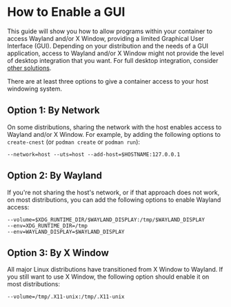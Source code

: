 How to Enable a GUI
===================

This guide will show you how to allow programs within your container to access Wayland and/or X
Window, providing a limited Graphical User Interface (GUI).
Depending on your distribution and the needs of a GUI application,
access to Wayland and/or X Window might not provide the level of desktop integration
that you want.
For full desktop integration, consider [other solutions](../other-tools.md).

There are at least three options to give a container access to your host
windowing system.

Option 1: By Network
--------------------

On some distributions, sharing the network with the host enables access to Wayland
and/or X Window. For example, by adding the following options to `create-cnest` (or
`podman create` or `podman run`):

```
--network=host --uts=host --add-host=$HOSTNAME:127.0.0.1
```

Option 2: By Wayland
--------------------

If you're not sharing the host's network, or if that approach does not work,
on most distributions, you can add the following options
to enable Wayland access:

```
--volume=$XDG_RUNTIME_DIR/$WAYLAND_DISPLAY:/tmp/$WAYLAND_DISPLAY
--env=XDG_RUNTIME_DIR=/tmp
--env=WAYLAND_DISPLAY=$WAYLAND_DISPLAY
```

Option 3: By X Window
---------------------

All major Linux distributions have transitioned from X Window to Wayland.
If you still want to use X Window,
the following option should enable it on most distributions:

```
--volume=/tmp/.X11-unix:/tmp/.X11-unix
```
